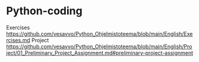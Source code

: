 # Python-coding

Exercises https://github.com/vesavvo/Python_Ohjelmistoteema/blob/main/English/Exercises.md
Project https://github.com/vesavvo/Python_Ohjelmistoteema/blob/main/English/Project/01_Preliminary_Project_Assignment.md#preliminary-project-assignment
